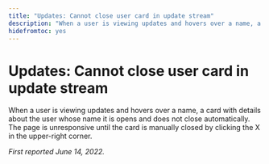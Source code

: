 ```yaml
---
title: "Updates: Cannot close user card in update stream"
description: "When a user is viewing updates and hovers over a name, a card with details about the user whose name it is opens and does not close automatically. The page is unresponsive until the card is manually closed by clicking the X in the upper-right corner."
hidefromtoc: yes
---
```


# Updates: Cannot close user card in update stream

When a user is viewing updates and hovers over a name, a card with details about the user whose name it is opens and does not close automatically. The page is unresponsive until the card is manually closed by clicking the X in the upper-right corner.

_First reported June 14, 2022._
